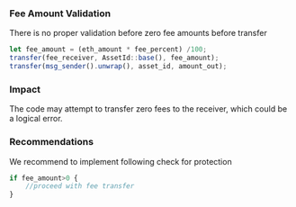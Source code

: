 ### Fee Amount Validation

There is no proper validation before zero fee amounts before transfer

```javascript
let fee_amount = (eth_amount * fee_percent) /100;
transfer(fee_receiver, AssetId::base(), fee_amount);
transfer(msg_sender().unwrap(), asset_id, amount_out);

```

### Impact
The code may attempt to transfer zero fees to the receiver, which could be a logical error.

### Recommendations
We recommend to implement following check for protection

```javascript
if fee_amount>0 {
    //proceed with fee transfer
}
```
